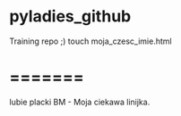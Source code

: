 # pyladies_github
Training repo ;)
touch moja_czesc_imie.html

=======
=======
lubie placki
BM - Moja ciekawa linijka.

